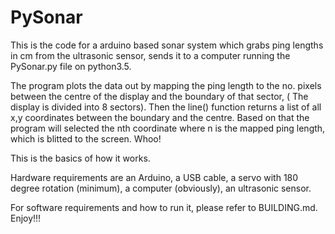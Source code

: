 # PySonar

This is the code for a arduino based sonar system which grabs ping lengths in cm from the ultrasonic sensor,
sends it to a computer running the PySonar.py file on python3.5.

The program plots the data out by mapping the ping length to the no. pixels between the centre of the display and the boundary of that sector, ( The display is divided into 8 sectors). Then the line() function returns a list of all x,y coordinates between the boundary and the centre. Based on that the program will selected the nth coordinate where n is the mapped ping length, which is blitted to the screen. Whoo! 

This is the basics of how it works.

Hardware requirements are an Arduino, a USB cable, a servo with 180 degree rotation (minimum), a computer (obviously), an ultrasonic sensor.

For software requirements and how to run it, please refer to BUILDING.md.
Enjoy!!!
